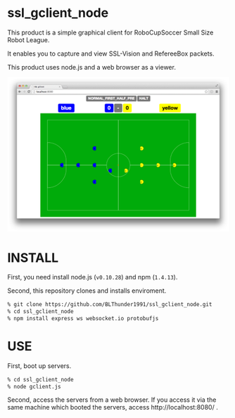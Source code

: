 ssl_gclient_node
================

This product is a simple graphical client for RoboCupSoccer Small Size Robot League.

It enables you to capture and view SSL-Vision and RefereeBox packets.

This product uses node.js and a web browser as a viewer.


![demo](https://github.com/BLThunder1991/ssl_gclient_node/blob/master/browser.png?raw=true, "demo")

# INSTALL

First, you need install node.js (`v0.10.28`) and npm (`1.4.13`).

Second, this repository clones and installs enviroment.

```shell
% git clone https://github.com/BLThunder1991/ssl_gclient_node.git
% cd ssl_gclient_node
% npm install express ws websocket.io protobufjs
```

# USE

First, boot up servers.

```shell
% cd ssl_gclient_node
% node gclient.js
```

Second, access the servers from a web browser. If you access it via the same machine which booted the servers, access http://localhost:8080/ .
